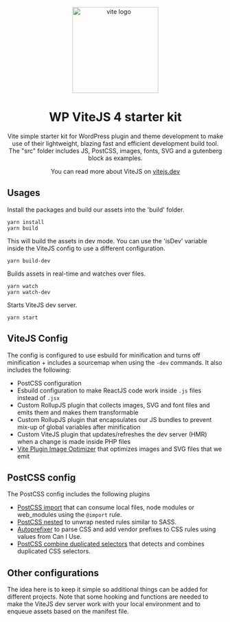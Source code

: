 <div align="center">
  <a href="https://vitejs.dev/">
    <img width="200" height="200" hspace="10" src="https://vitejs.dev/logo.svg" alt="vite logo" />
  </a>
  <h1>WP ViteJS 4 starter kit</h1>
  <p>
Vite simple starter kit for WordPress plugin and theme development to make use of their lightweight, blazing fast and efficient development build tool. The "src" folder includes JS, PostCSS, images, fonts, SVG and a gutenberg block as examples.

You can read more about ViteJS on [vitejs.dev](https://vitejs.dev)
</p>
</div>

## Usages

Install the packages and build our assets into the 'build' folder.
```
yarn install
yarn build
```

This will build the assets in dev mode. You can use the 'isDev' variable inside the ViteJS config to use a different configuration.
```
yarn build-dev
```

Builds assets in real-time and watches over files.
```
yarn watch
yarn watch-dev
```

Starts ViteJS dev server.
```
yarn start
```

## ViteJS Config
The config is configured to use esbuild for minification and turns off minification + includes a sourcemap when using the `-dev` commands. It also includes the following:
- PostCSS configuration
- Esbuild configuration to make ReactJS code work inside `.js` files instead of `.jsx`
- Custom RollupJS plugin that collects images, SVG and font files and emits them and makes them transformable
- Custom RollupJS plugin that encapsulates our JS bundles to prevent mix-up of global variables after minification
- Custom ViteJS plugin that updates/refreshes the dev server (HMR) when a change is made inside PHP files
- [Vite Plugin Image Optimizer](https://github.com/FatehAK/vite-plugin-image-optimizer) that optimizes images and SVG files that we emit

## PostCSS config

The PostCSS config includes the following plugins
- [PostCSS import](https://github.com/postcss/postcss-import) that can consume local files, node modules or web_modules using the `@import` rule.
- [PostCSS nested](https://github.com/postcss/postcss-nested) to unwrap nested rules similar to SASS.
- [Autoprefixer](https://github.com/postcss/autoprefixer) to parse CSS and add vendor prefixes to CSS rules using values from Can I Use.
- [PostCSS combine duplicated selectors](https://github.com/ChristianMurphy/postcss-combine-duplicated-selectors) that detects and combines duplicated CSS selectors.

## Other configurations
The idea here is to keep it simple so additional things can be added for different projects. Note that some hooking and functions are needed to make the ViteJS dev server work with your local environment and to enqueue assets based on the manifest file.